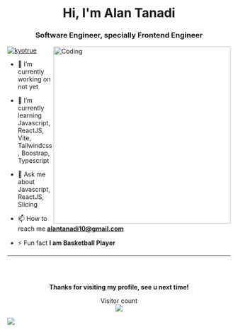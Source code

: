 <h1 align="center"> <b> Hi, I'm Alan Tanadi </b> </h1>
<h3 align="center"> Software Engineer, specially Frontend Engineer </h3>
<img align="right" alt="Coding" width="400" src="https://cdn.dribbble.com/users/1162077/screenshots/3848914/programmer.gif">

<p align="left"> <a href="https://www.lecodingdev.id/" target="blank"><img src="https://img.shields.io/twitter/follow/kyotrue?logo=twitter&style=for-the-badge" alt="kyotrue" /></a> </p>

- 🔭 I’m currently working on not yet

- 🌱 I’m currently learning Javascript, ReactJS, Vite, Tailwindcss, Boostrap, Typescript

- 💬 Ask me about Javascript, ReactJS, Slicing

- 📫 How to reach me **alantanadi10@gmail.com**

- ⚡ Fun fact **I am Basketball Player**

---
<br> <br>


<p align="center"> <b> Thanks for visiting my profile, see u next time! </b> </p>
<p align="center"> 
  Visitor count<br>
  <img src="https://profile-counter.glitch.me/KingKyoTrue/count.svg" />
</p>

[![](https://visitcount.itsvg.in/api?id=KingKyoTrue&icon=0&color=0)](https://visitcount.itsvg.in)

<!-- Proudly created with GPRM ( https://gprm.itsvg.in ) -->
